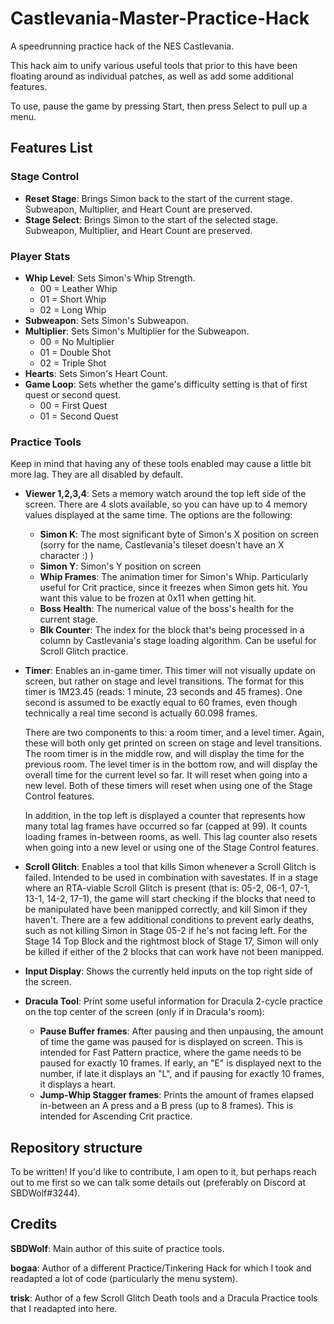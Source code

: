 # Castlevania-Master-Practice-Hack
A speedrunning practice hack of the NES Castlevania.

This hack aim to unify various useful tools that prior to this have been floating around as individual patches, as well as add some additional features.

To use, pause the game by pressing Start, then press Select to pull up a menu.

## Features List

### Stage Control
- **Reset Stage**: Brings Simon back to the start of the current stage. Subweapon, Multiplier, and Heart Count are preserved.
- **Stage Select**: Brings Simon to the start of the selected stage. Subweapon, Multiplier, and Heart Count are preserved.
### Player Stats
- **Whip Level**: Sets Simon's Whip Strength.
  - 00 = Leather Whip
  - 01 = Short Whip
  - 02 = Long Whip
- **Subweapon**: Sets Simon's Subweapon.
- **Multiplier**: Sets Simon's Multiplier for the Subweapon.
  - 00 = No Multiplier
  - 01 = Double Shot
  - 02 = Triple Shot
- **Hearts**: Sets Simon's Heart Count.
- **Game Loop**: Sets whether the game's difficulty setting is that of first quest or second quest.
  - 00 = First Quest
  - 01 = Second Quest
### Practice Tools
Keep in mind that having any of these tools enabled may cause a little bit more lag. They are all disabled by default.
- **Viewer 1,2,3,4**: Sets a memory watch around the top left side of the screen. There are 4 slots available, so you can have up to 4 memory values displayed at the same time. The options are the following:
  - **Simon K**: The most significant byte of Simon's X position on screen (sorry for the name, Castlevania's tileset doesn't have an X character :) )
  - **Simon Y**: Simon's Y position on screen
  - **Whip Frames**: The animation timer for Simon's Whip. Particularly useful for Crit practice, since it freezes when Simon gets hit. You want this value to be frozen at 0x11 when getting hit.
  - **Boss Health**: The numerical value of the boss's health for the current stage.
  - **Blk Counter**: The index for the block that's being processed in a column by Castlevania's stage loading algorithm. Can be useful for Scroll Glitch practice.
- **Timer**: Enables an in-game timer.
  This timer will not visually update on screen, but rather on stage and level transitions.
  The format for this timer is 1M23.45 (reads: 1 minute, 23 seconds and 45 frames). One second is assumed to be exactly equal to 60 frames, even though technically a   real time second is actually 60.098 frames.

  There are two components to this: a room timer, and a level timer. Again, these will both only get printed on screen on stage and level transitions.
  The room timer is in the middle row, and will display the time for the previous room.
  The level timer is in the bottom row, and will display the overall time for the current level so far. It will reset when going into a new level.
  Both of these timers will reset when using one of the Stage Control features.

  In addition, in the top left is displayed a counter that represents how many total lag frames have occurred so far (capped at 99). It counts loading frames in-between rooms, as well.
  This lag counter also resets when going into a new level or using one of the Stage Control features.
- **Scroll Glitch**: Enables a tool that kills Simon whenever a Scroll Glitch is failed. Intended to be used in combination with savestates.
  If in a stage where an RTA-viable Scroll Glitch is present (that is: 05-2, 06-1, 07-1, 13-1, 14-2, 17-1), the game will start checking if the blocks that need to be manipulated have been manipped correctly, and kill Simon if they haven't.
  There are a few additional conditions to prevent early deaths, such as not killing Simon in Stage 05-2 if he's not facing left.
  For the Stage 14 Top Block and the rightmost block of Stage 17, Simon will only be killed if either of the 2 blocks that can work have not been manipped.
- **Input Display**: Shows the currently held inputs on the top right side of the screen.
- **Dracula Tool**: Print some useful information for Dracula 2-cycle practice on the top center of the screen (only if in Dracula's room):
  - **Pause Buffer frames**: After pausing and then unpausing, the amount of time the game was paused for is displayed on screen. This is intended for Fast Pattern practice, where the game needs to be paused for exactly 10 frames. If early, an "E" is displayed next to the number, if late it displays an "L", and if pausing for exactly 10 frames, it displays a heart.
  - **Jump-Whip Stagger frames**: Prints the amount of frames elapsed in-between an A press and a B press (up to 8 frames). This is intended for Ascending Crit practice.

## Repository structure
To be written! If you'd like to contribute, I am open to it, but perhaps reach out to me first so we can talk some details out (preferably on Discord at SBDWolf#3244).

## Credits
**SBDWolf**: Main author of this suite of practice tools.

**bogaa**: Author of a different Practice/Tinkering Hack for which I took and readapted a lot of code (particularly the menu system).

**trisk**: Author of a few Scroll Glitch Death tools and a Dracula Practice tools that I readapted into here.
